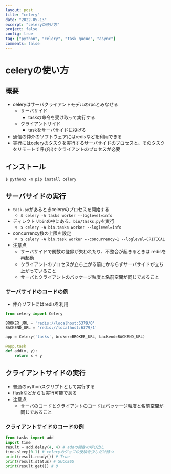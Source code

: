 ```yaml
---
layout: post
title: "celery"
date: "2022-05-13"
excerpt: "celeryの使い方"
project: false
config: true
tag: ["python", "celery", "task queue", "async"]
comments: false
---
```


# celeryの使い方　

## 概要
 - celeryはサーバクライアントモデルのrpcとみなせる
   - サーバサイド
     - taskの命令を受け取って実行する
   - クライアントサイド
     - taskをサーバサイドに投げる
 - 通信の仲介のソフトウェアにはredisなどを利用できる
 - 実行にはceleryのタスクを実行するサーバサイドのプロセスと、そのタスクをリモートで呼び出すクライアントのプロセスが必要

## インストール

```console
$ python3 -m pip install celery
```

## サーバサイドの実行
 - `task.py`があるときceleryのプロセスを開始する
   - `$ celery -A tasks worker --loglevel=info`
 - ディレクトリ`bin`の中にある、`bin/tasks.py`を実行
   - `$ celery -A bin.tasks worker --loglevel=info`
 - concurrency数の上限を設定
   - `$ celery -A bin.task worker --concurrency=1 --loglevel=CRITICAL`
 - 注意点
   - サーバサイドで関数の登録が失われたり、不整合が起きるときは redisを再起動
   - クライアントのプロセスが立ち上がる前にかならずサーバサイドが立ち上がっていること
   - サーバとクライアントのパッケージ粒度と名前空間が同じであること

### サーバサイドのコードの例
 - 仲介ソフトにはredisを利用

```python
from celery import Celery

BROKER_URL = 'redis://localhost:6379/0'
BACKEND_URL = 'redis://localhost:6379/1'

app = Celery('tasks', broker=BROKER_URL, backend=BACKEND_URL)

@app.task
def add(x, y):
    return x + y
```

## クライアントサイドの実行
 - 普通のpythonスクリプトとして実行する
 - flaskなどからも実行可能である
 - 注意点
   - サーバのコードとクライアントのコードはパッケージ粒度と名前空間が同じであること

### クライアントサイドのコードの例

```python
from tasks import add
import time
result = add.delay(4, 4) # addの関数の呼び出し
time.sleep(0.1) # celeryのジョブの反映を少しだけ待つ
print(result.ready()) # True
print(result.status) # SUCCESS
print(result.get()) # 8
```
